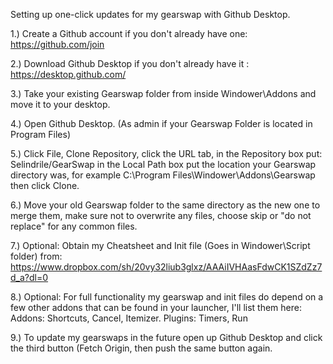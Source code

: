Setting up one-click updates for my gearswap with Github Desktop.

1.) Create a Github account if you don't already have one: https://github.com/join

2.) Download Github Desktop if you don't already have it : https://desktop.github.com/

3.) Take your existing Gearswap folder from inside Windower\Addons and move it to your desktop.

4.) Open Github Desktop. (As admin if your Gearswap Folder is located in Program Files)

5.) Click File, Clone Repository, click the URL tab, in the Repository box put: Selindrile/GearSwap
    in the Local Path box put the location your Gearswap directory was, for example
    C:\Program Files\Windower\Addons\Gearswap           then click Clone.
    
6.) Move your old Gearswap folder to the same directory as the new one to merge them,
    make sure not to overwrite any files, choose skip or "do not replace" for any common files.
    
7.) Optional: Obtain my Cheatsheet and Init file (Goes in Windower\Script folder) from:
    https://www.dropbox.com/sh/20vy32liub3glxz/AAAiIVHAasFdwCK1SZdZz7d_a?dl=0
    
8.) Optional: For full functionality my gearswap and init files do depend on a few other addons that can
    be found in your launcher, I'll list them here: Addons: Shortcuts, Cancel, Itemizer. Plugins: Timers, Run
    
9.) To update my gearswaps in the future open up Github Desktop and click the third button (Fetch Origin, then
    push the same button again.
